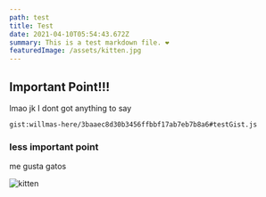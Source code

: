 ```yaml
---
path: test
title: Test
date: 2021-04-10T05:54:43.672Z
summary: This is a test markdown file. ❤️ 
featuredImage: /assets/kitten.jpg
---
```

## Important Point!!!

lmao jk I dont got anything to say

`gist:willmas-here/3baaec8d30b3456ffbbf17ab7eb7b8a6#testGist.js`

### less important point

me gusta gatos

![kitten](/assets/kitten.jpg)